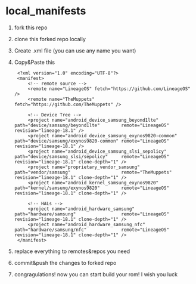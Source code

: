 # local_manifests
1. fork this repo
2. clone this forked repo locally
3. Create .xml file (you can use any name you want)
4. Copy&Paste this

        <?xml version="1.0" encoding="UTF-8"?>
        <manifest>
            <!-- remote source -->
            <remote name="LineageOS" fetch="https://github.com/LineageOS" />
            <remote name="TheMuppets" fetch="https://github.com/TheMuppets" />

            <!-- Device Tree -->
            <project name="android_device_samsung_beyond1lte"        path="device/samsung/beyond1lte"        remote="LineageOS"  revision="lineage-18.1" />
            <project name="android_device_samsung_exynos9820-common" path="device/samsung/exynos9820-common" remote="LineageOS"  revision="lineage-18.1" />
            <project name="android_device_samsung_slsi_sepolicy"     path="device/samsung_slsi/sepolicy"     remote="LineageOS"  revision="lineage-18.1" clone-depth="1" />
            <project name="proprietary_vendor_samsung"               path="vendor/samsung"                   remote="TheMuppets" revision="lineage-18.1" clone-depth="1" />
            <project name="android_kernel_samsung_exynos9820"        path="kernel/samsung/exynos9820"        remote="LineageOS"  revision="lineage-18.1" clone-depth="1" />
        
            <!-- HALs -->
            <project name="android_hardware_samsung"                 path="hardware/samsung"                 remote="LineageOS"  revision="lineage-18.1" clone-depth="1" />
            <project name="android_hardware_samsung_nfc"             path="hardware/samsung/nfc"             remote="LineageOS"  revision="lineage-18.1" clone-depth="1" />
        </manifest> 

5. replace everything to remotes&repos you need 
6. commit&push the changes to forked repo
7. congragulations! now you can start build your rom! I wish you luck
